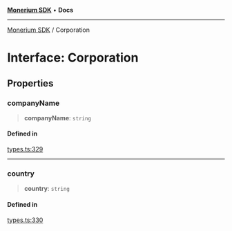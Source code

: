 [**Monerium SDK**](../README.md) • **Docs**

---

[Monerium SDK](../README.md) / Corporation

# Interface: Corporation

## Properties

### companyName

> **companyName**: `string`

#### Defined in

[types.ts:329](https://github.com/monerium/js-monorepo/blob/6fd0ad80ad4e8d991580cbeedf4372ce7e758e51/packages/sdk/src/types.ts#L329)

---

### country

> **country**: `string`

#### Defined in

[types.ts:330](https://github.com/monerium/js-monorepo/blob/6fd0ad80ad4e8d991580cbeedf4372ce7e758e51/packages/sdk/src/types.ts#L330)
